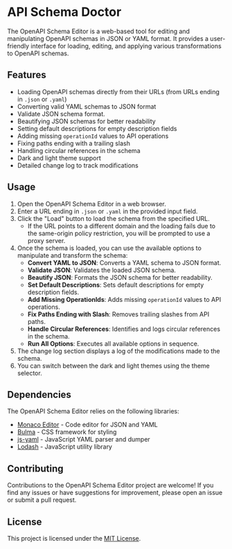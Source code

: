 # API Schema Doctor

The OpenAPI Schema Editor is a web-based tool for editing and manipulating OpenAPI schemas in JSON or YAML format. It provides a user-friendly interface for loading, editing, and applying various transformations to OpenAPI schemas.

## Features

- Loading OpenAPI schemas directly from their URLs (from URLs ending in `.json` or `.yaml`)
- Converting valid YAML schemas to JSON format
- Validate JSON schema format.
- Beautifying JSON schemas for better readability
- Setting default descriptions for empty description fields
- Adding missing `operationId` values to API operations
- Fixing paths ending with a trailing slash
- Handling circular references in the schema
- Dark and light theme support
- Detailed change log to track modifications

## Usage

1. Open the OpenAPI Schema Editor in a web browser.
2. Enter a URL ending in `.json` or `.yaml` in the provided input field.
3. Click the "Load" button to load the schema from the specified URL.
   - If the URL points to a different domain and the loading fails due to the same-origin policy restriction, you will be prompted to use a proxy server.
4. Once the schema is loaded, you can use the available options to manipulate and transform the schema:
   - **Convert YAML to JSON**: Converts a YAML schema to JSON format.
   - **Validate JSON**: Validates the loaded JSON schema.
   - **Beautify JSON**: Formats the JSON schema for better readability.
   - **Set Default Descriptions**: Sets default descriptions for empty description fields.
   - **Add Missing OperationIds**: Adds missing `operationId` values to API operations.
   - **Fix Paths Ending with Slash**: Removes trailing slashes from API paths.
   - **Handle Circular References**: Identifies and logs circular references in the schema.
   - **Run All Options**: Executes all available options in sequence.
5. The change log section displays a log of the modifications made to the schema.
6. You can switch between the dark and light themes using the theme selector.

## Dependencies

The OpenAPI Schema Editor relies on the following libraries:

- [Monaco Editor](https://microsoft.github.io/monaco-editor/) - Code editor for JSON and YAML
- [Bulma](https://bulma.io/) - CSS framework for styling
- [js-yaml](https://github.com/nodeca/js-yaml) - JavaScript YAML parser and dumper
- [Lodash](https://lodash.com/) - JavaScript utility library

## Contributing

Contributions to the OpenAPI Schema Editor project are welcome! If you find any issues or have suggestions for improvement, please open an issue or submit a pull request.

## License

This project is licensed under the [MIT License](LICENSE).
